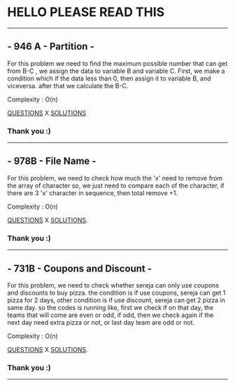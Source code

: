 # HELLO PLEASE READ THIS 
---
## - 946 A - Partition -
For this problem we need to find the maximum possible number that can get from B-C , we assign the data to variable B and variable C.
First, we make a condition which if the data less than 0, then assign it to variable B, and viceversa. 
after that we calculate the B-C.
 

  Complexity : O(n)
  
[QUESTIONS](http://codeforces.com/problemset/problem/946/A/)
X
[SOLUTIONS](http://codeforces.com/contest/946/submission/44719523)

### Thank you :)

___
## - 978B - File Name -
For this problem, we need to check how much the 'x' need to remove from the array of character
so, we just need to compare each of the character, if there are 3 'x' character in sequence, then total remove +1.

Complexity : O(n)
 
[QUESTIONS](http://codeforces.com/problemset/problem/978/B)
X
[SOLUTIONS](http://codeforces.com/contest/978/submission/44722562).

### Thank you :)

___
## - 731B - Coupons and Discount -
For this problem, we need to check whether sereja can only use coupons and discounts to buy pizza.
the condition is if use coupons, sereja can get 1 pizza for 2 days, other condition is if use discount, sereja can get 2 pizza in same day. so the codes is running like, first we check if on that day, the teams that will come are even or odd, if odd, then we check again if the next day need extra pizza or not, or last day team are odd or not.

Complexity : O(n)
 
[QUESTIONS](http://codeforces.com/problemset/problem/731/B)
X
[SOLUTIONS](http://codeforces.com/contest/731/submission/44757579).

### Thank you :)

___

